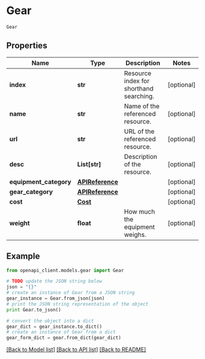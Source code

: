 # Gear

`Gear` 

## Properties
Name | Type | Description | Notes
------------ | ------------- | ------------- | -------------
**index** | **str** | Resource index for shorthand searching. | [optional] 
**name** | **str** | Name of the referenced resource. | [optional] 
**url** | **str** | URL of the referenced resource. | [optional] 
**desc** | **List[str]** | Description of the resource. | [optional] 
**equipment_category** | [**APIReference**](APIReference.md) |  | [optional] 
**gear_category** | [**APIReference**](APIReference.md) |  | [optional] 
**cost** | [**Cost**](Cost.md) |  | [optional] 
**weight** | **float** | How much the equipment weighs. | [optional] 

## Example

```python
from openapi_client.models.gear import Gear

# TODO update the JSON string below
json = "{}"
# create an instance of Gear from a JSON string
gear_instance = Gear.from_json(json)
# print the JSON string representation of the object
print Gear.to_json()

# convert the object into a dict
gear_dict = gear_instance.to_dict()
# create an instance of Gear from a dict
gear_form_dict = gear.from_dict(gear_dict)
```
[[Back to Model list]](../README.md#documentation-for-models) [[Back to API list]](../README.md#documentation-for-api-endpoints) [[Back to README]](../README.md)


